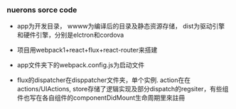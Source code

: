 ### nuerons sorce code 

- app为开发目录， wwww为编译后的目录及静态资源存储， dist为驱动引擎和硬件引擎，分别是elctron和cordova

- 项目用webpack1+react+flux+react-router来搭建

- app文件夹下的webpack.config.js为启动文件

- flux的dispatcher在disppatcher文件夹，单个实例. action在在actions/UIActions, store存储了逻辑实现及部分dispatch的regsiter，有些组件也写在各自组件的componentDidMount生命周期里來註冊
